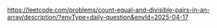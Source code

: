 https://leetcode.com/problems/count-equal-and-divisible-pairs-in-an-array/description/?envType=daily-question&envId=2025-04-17
